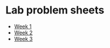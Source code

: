 # Lab problem sheets

 * [Week 1](ProblemSheet-Week1.md)
 * [Week 2](ProblemSheet-Week2.md)
 * [Week 3](ProblemSheet-Week3.md)
